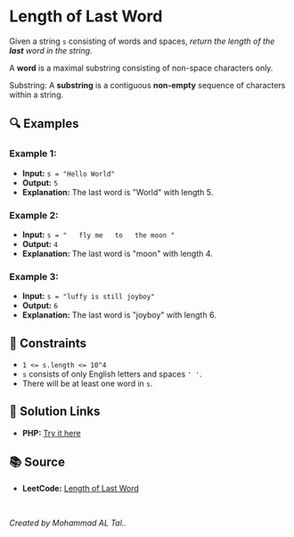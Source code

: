 # Length of Last Word 

Given a string `s` consisting of words and spaces, *return the length of the **last** word in the string*.

A **word** is a maximal substring consisting of non-space characters only.

Substring: A **substring** is a contiguous **non-empty** sequence of characters within a string.

## 🔍 Examples

### Example 1:
- **Input:** `s = "Hello World"`
- **Output:** `5`
- **Explanation:** The last word is "World" with length 5.


### Example 2:
- **Input:** `s = "   fly me   to   the moon "`
- **Output:** `4`
- **Explanation:** The last word is "moon" with length 4.

### Example 3:
- **Input:** `s = "luffy is still joyboy"`
- **Output:** `6`
- **Explanation:** The last word is "joyboy" with length 6.

## 📝 Constraints
- `1 <= s.length <= 10^4`
- `s` consists of only English letters and spaces `' '`.
- There will be at least one word in `s`.


## 🔗 Solution Links

- **PHP:** [Try it here](https://www.programiz.com/online-compiler/6jR7IyflOvjp9)


## 📚 Source
- **LeetCode:** [Length of Last Word](https://leetcode.com/problems/length-of-last-word)

<br>

*Created by Mohammad AL Tal..*
